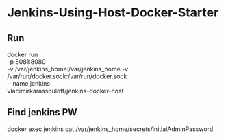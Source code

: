 # Jenkins-Using-Host-Docker-Starter

## Run
docker run \
  -p 8081:8080 \
  -v /var/jenkins_home:/var/jenkins_home
  -v /var/run/docker.sock:/var/run/docker.sock \
  --name jenkins \
  vladimirkarassouloff/jenkins-docker-host

## Find jenkins PW 
docker exec jenkins cat /var/jenkins_home/secrets/initialAdminPassword
